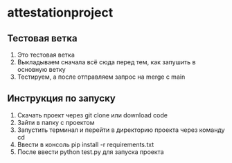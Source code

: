 # attestationproject



## Тестовая ветка

1. Это тестовая ветка
2. Выкладываем сначала всё сюда перед тем, как запушить в основную ветку
3. Тестируем, а после отправляем запрос на merge с main

## Инструкция по запуску
1. Скачать проект через git clone или download code
2. Зайти в папку с проектом
3. Запустить терминал и перейти в директорию проекта через команду cd
4. Ввести в консоль pip install -r requirements.txt
5. После ввести python test.py для запуска проекта
